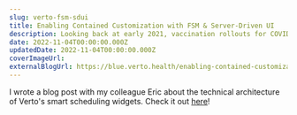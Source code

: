 ```yaml
---
slug: verto-fsm-sdui
title: Enabling Contained Customization with FSM & Server-Driven UI
description: Looking back at early 2021, vaccination rollouts for COVID-19 were continuing to ramp up in Ontario at a very rapid pace, with no slowing in sight. We dive into how we used SDUI and FSMs to solve this, quickly.
date: 2022-11-04T00:00:00.000Z
updatedDate: 2022-11-04T00:00:00.000Z
coverImageUrl:
externalBlogUrl: https://blue.verto.health/enabling-contained-customization-with-fsm-server-driven-ui/
---
```


I wrote a blog post with my colleague Eric about the technical architecture of Verto's smart scheduling widgets. Check it out [here](https://blue.verto.health/enabling-contained-customization-with-fsm-server-driven-ui/)!
